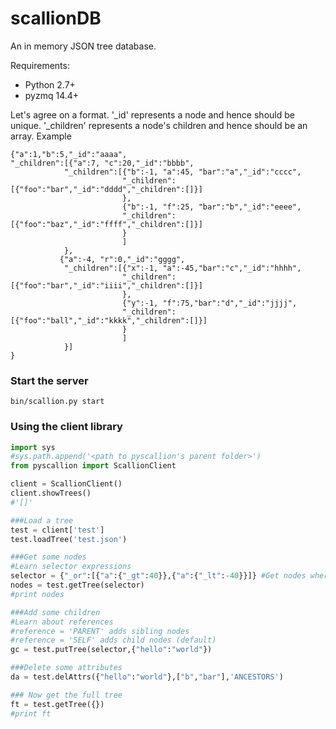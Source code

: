scallionDB
==========

An in memory JSON tree database. 

Requirements:
* Python 2.7+
* pyzmq 14.4+

Let's agree on a format. '_id' represents a node and hence should be unique. '_children' represents a node's children and hence should be an array. Example

```
{"a":1,"b":5,"_id":"aaaa",
"_children":[{"a":7, "c":20,"_id":"bbbb",
            "_children":[{"b":-1, "a":45, "bar":"a","_id":"cccc",
	                     "_children":[{"foo":"bar","_id":"dddd","_children":[]}]
						 },
                         {"b":-1, "f":25, "bar":"b","_id":"eeee",
	                     "_children":[{"foo":"baz","_id":"ffff","_children":[]}]
						 }			 
						 ]		
			},
           {"a":-4, "r":0,"_id":"gggg",
            "_children":[{"x":-1, "a":-45,"bar":"c","_id":"hhhh",
	                     "_children":[{"foo":"bar","_id":"iiii","_children":[]}]
						 },
                         {"y":-1, "f":75,"bar":"d","_id":"jjjj",
	                     "_children":[{"foo":"ball","_id":"kkkk","_children":[]}]
						 }			 
						 ]		
			}]
}
```


### Start the server

```
bin/scallion.py start
```

### Using the client library 

```python
import sys
#sys.path.append('<path to pyscallion's parent folder>')
from pyscallion import ScallionClient

client = ScallionClient()
client.showTrees()
#'[]'

###Load a tree
test = client['test']
test.loadTree('test.json')

###Get some nodes
#Learn selector expressions
selector = {"_or":[{"a":{"_gt":40}},{"a":{"_lt":-40}}]} #Get nodes where a > 40 or a < 40
nodes = test.getTree(selector)
#print nodes

###Add some children 
#Learn about references
#reference = 'PARENT' adds sibling nodes
#reference = 'SELF' adds child nodes (default)
gc = test.putTree(selector,{"hello":"world"})

###Delete some attributes
da = test.delAttrs({"hello":"world"},["b","bar"],'ANCESTORS')

### Now get the full tree
ft = test.getTree({})
#print ft
```
